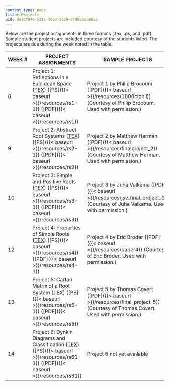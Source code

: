 ```yaml
---
content_type: page
title: Projects
uid: de3df049-521c-7063-56c9-8fdb65ea58aa
---
```


Below are the project assignments in three formats (.tex, .ps, and .pdf). Sample student projects are included courtesy of the students listed. The projects are due during the week noted in the table.

| WEEK # | PROJECT ASSIGNMENTS | SAMPLE PROJECTS |
| --- | --- | --- |
| 8 | Project 1: Reflections in a Euclidean Space ([TEX](/courses/mathematics/18-06ci-linear-algebra-communications-intensive-spring-2004/projects/rs1.tex)) ([PS]({{< baseurl >}}/resources/rs1-1)) ([PDF]({{< baseurl >}}/resources/rs1)) | Project 1 by Philip Brocoum ([PDF]({{< baseurl >}}/resources/1806ciphil)) (Courtesy of Philip Brocoum. Used with permission.) |
| 9 | Project 2: Abstract Root Systems ([TEX](/courses/mathematics/18-06ci-linear-algebra-communications-intensive-spring-2004/projects/rs2.tex)) ([PS]({{< baseurl >}}/resources/rs2-1)) ([PDF]({{< baseurl >}}/resources/rs2)) | Project 2 by Matthew Herman ([PDF]({{< baseurl >}}/resources/finalproject_2)) (Courtesy of Matthew Herman. Used with permission.) |
| 10 | Project 3: Simple and Positive Roots ([TEX](/courses/mathematics/18-06ci-linear-algebra-communications-intensive-spring-2004/projects/rs3.tex)) ([PS]({{< baseurl >}}/resources/rs3-1)) ([PDF]({{< baseurl >}}/resources/rs3)) | Project 3 by Juha Valkama ([PDF]({{< baseurl >}}/resources/jsv_final_project_3)) (Courtesy of Juha Valkama. Used with permission.) |
| 12 | Project 4: Properties of Simple Roots ([TEX](/courses/mathematics/18-06ci-linear-algebra-communications-intensive-spring-2004/projects/rs4.tex)) ([PS]({{< baseurl >}}/resources/rs4)) ([PDF]({{< baseurl >}}/resources/rs4-1)) | Project 4 by Eric Broder ([PDF]({{< baseurl >}}/resources/paper4)) (Courtesy of Eric Broder. Used with permission.) |
| 13 | Project 5: Cartan Matrix of a Root System ([TEX](/courses/mathematics/18-06ci-linear-algebra-communications-intensive-spring-2004/projects/rs5.tex)) ([PS]({{< baseurl >}}/resources/rs5-1)) ([PDF]({{< baseurl >}}/resources/rs5)) | Project 5 by Thomas Covert ([PDF]({{< baseurl >}}/resources/final_project_5)) (Courtesy of Thomas Covert. Used with permission.) |
| 14 | Project 6: Dynkin Diagrams and Classification ([TEX](/courses/mathematics/18-06ci-linear-algebra-communications-intensive-spring-2004/projects/rs61.tex)) ([PS]({{< baseurl >}}/resources/rs61-1)) ([PDF]({{< baseurl >}}/resources/rs61)) | Project 6 not yet available